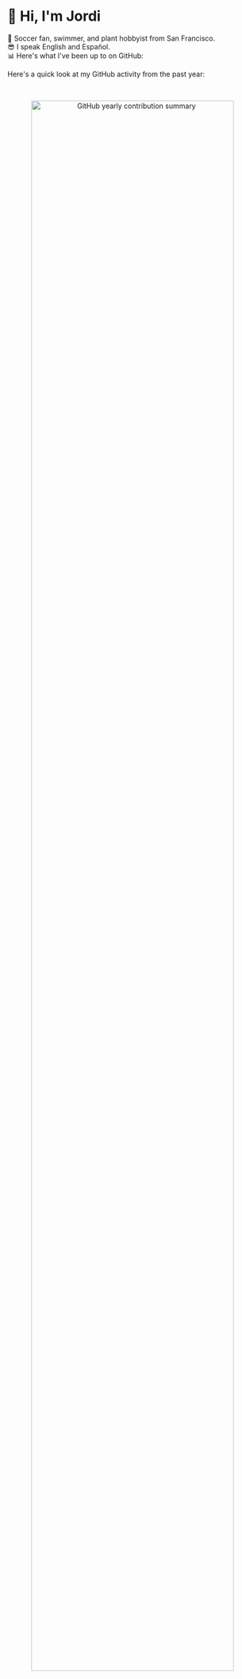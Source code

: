 # 👋 Hi, I'm Jordi

🌱 Soccer fan, swimmer, and plant hobbyist from San Francisco.  
😎 I speak English and Español.  
📊 Here's what I've been up to on GitHub:

Here's a quick look at my GitHub activity from the past year:

<br/>

<p align="center">
  <img src="github-yearly-summary.svg" width="90%" alt="GitHub yearly contribution summary" />
</p>
